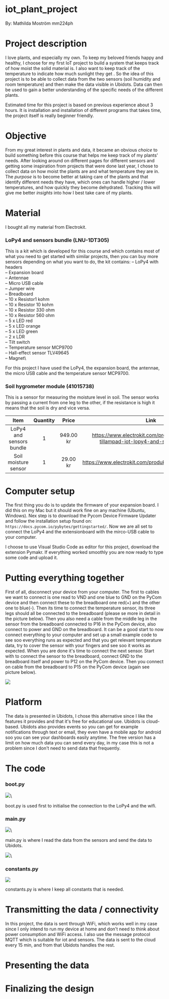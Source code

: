 # iot_plant_project
By: Mathilda Moström mm224ph

# Project description
I love plants, and especially my own. To keep my beloved friends happy and healthy, I choose for my first IoT project to build a system that keeps track of how moist the solid material is. I also want to keep track of the temperature to indicate how much sunlight they get . So the idea of this project is to be able to collect data from the two sensors (soil humidity and room temperature) and then make the data visible in Ubidots. Data can then be used to gain a better understanding of the specific needs of the different plants.

Estimated time for this project is based on previous experience about 3 hours. It is installation and installation of different programs that takes time, the project itself is really beginner friendly.

# Objective
From my great interest in plants and data, it became an obvious *choice* to build something before this course that helps me keep track of my plants' needs. After looking around on different pages for different sensors and getting some inspiration from projects that were done last year, I chose to collect data on how moist the plants are and what temperature they are in. The *purpose* is to become better at taking care of the plants and that identify different needs they have, which ones can handle higher / lower temperatures, and how quickly they become dehydrated. Tracking this will give me better *insights* into how I best take care of my plants.

# Material
I bought all my material from Electrokit. 
### LoPy4 and sensors bundle (LNU-1DT305)
This is a kit which is developed for this course and which contains most of what you need to get started with similar projects, then you can buy more sensors depending on what you want to do, the kit contains:
– LoPy4 with headers\
– Expansion board\
– Antennae\
– Micro USB cable\
– Jumper wire\
– Breadboard\
– 10 x Resistor1 kohm\
– 10 x Resistor 10 kohm\
– 10 x Resistor 330 ohm\
– 10 x Resistor 560 ohm\
– 5 x LED red\
– 5 x LED orange\
– 5 x LED green\
– 2 x LDR\
– Tilt switch\
– Temperature sensor MCP9700\
– Hall-effect sensor TLV49645\
– Magnet\

For this project I have used the LoPy4, the expansion board, the antennae, the micro USB cable and the temperature sensor MCP9700. 

### Soil hygrometer module (41015738)
This is a sensor for measuring the moisture level in soil. The sensor works by passing a current from one leg to the other, if the resistance is high it means that the soil is dry and vice versa.


| Item       | Quantity | Price   | Link |
| :----------: | :--: | :----: | :------:|
| LoPy4 and sensors bundle | 1 | 949.00 kr | https://www.electrokit.com/produkt/lnu-1dt305-tillampad-iot-lopy4-and-sensors-bundle/ |
| Soil moisture sensor | 1 | 29.00 kr | https://www.electrokit.com/produkt/jordfuktighetssensor/ |

# Computer setup
The first thing you do is to update the firmware of your expansion board. I did this on my Mac but it should work fine on any machine (Ubuntu, Windows). Nex step is to download the Pycom Device Firmware Updater and follow the installation setup found on: ``` https://docs.pycom.io/pybytes/gettingstarted/ ```. Now we are all set to connect the LoPy4 and the extensionboard with the mirco-USB cable to your computer.  

I choose to use Visual Studio Code as editor for this project, download the extension Pymakr. If everything worked smoothly you are now ready to type some code and upload it. 

# Putting everything together
First of all, disconnect your device from your computer. The first to cables we want to connect is one read to VND and one blue to GND on the PyCom device and then connect these to the breadboard one red(+) and the other one to blue(-). Then its time to connect the temperature sensor, its three legs should all be connected to the breadboard (please se more in detail in the picture below). Then you also need a cable from the middle leg in the sensor from the breadboard connected to P16 in the PyCom device, also connect to power and GND on the breadboard. It can be a good start to now connect everything to your computer and set up a small example code to see soo everything runs as expected and that you get relevant temperature data, try to cover the sensor with your fingers and see soo it works as expected. When you are done it's time to connect the next sensor. Start with to connect the sensor to the breadboard, connect GND to the breadboard itself and power to P12 on the PyCom device. Then you connect on cable from the breadboard to P15 on the PyCom device (again see picture below).

![](img/iot_project.png)

# Platform
The data is presented in Ubidots, I chose this alternative since I like the features it provides and that it's free for educational use. Ubidots is cloud-based. Ubidots also provides events so you can get for example notifications through text or email, they even have a mobile app for android soo you can see your dashboards easily anytime. The free version has a limit on how much data you can send every day, in my case this is not a problem since I don't need to send data that frequently. 

# The code

### boot.py

![](img/boot.png)\

boot.py is used first to initialise the connection to the LoPy4 and the wifi.

### main.py
![](img/main.png)\

main.py is where I read the data from the sensors and send the data to Ubidots.

![](img/main_while.png)\


### constants.py
![](img/constants.png)

constants.py is where I keep all constants that is needed.

# Transmitting the data / connectivity
In this project, the data is sent through WiFi, which works well in my case since I only intend to run my device at home and don't need to think about power consumption and WiFi access. I also use the message protocol MQTT which is suitable for iot and sensors. The data is sent to the cloud every 15 min, and from that Ubidots handles the rest.


# Presenting the data


# Finalizing the design
